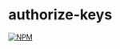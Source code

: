 # authorize-keys
[![NPM](https://nodei.co/npm/authorize-keys.png)](https://nodei.co/npm/authorize-keys/)
